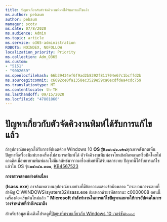 ```yaml
---
title: ปัญหาเกี่ยวกับตัวจัดคิวงานพิมพ์ได้รับการแก้ไขแล้ว
ms.author: pebaum
author: pebaum
manager: scotv
ms.date: 07/8/2020
ms.audience: Admin
ms.topic: article
ms.service: o365-administration
ROBOTS: NOINDEX, NOFOLLOW
localization_priority: Priority
ms.collection: Adm_O365
ms.custom:
- "5151"
- "9002659"
ms.openlocfilehash: 66b39434ef6f9ad2b8392f811704e67c1bcffd2b
ms.sourcegitcommit: c6692ce0fa1358ec3529e59ca0ecdfdea4cdc759
ms.translationtype: MT
ms.contentlocale: th-TH
ms.lasthandoff: 09/15/2020
ms.locfileid: "47801860"
---
```

# <a name="print-spooler-issue-is-resolved"></a>ปัญหาเกี่ยวกับตัวจัดคิวงานพิมพ์ได้รับการแก้ไขแล้ว

ถ้าอุปกรณ์ของคุณได้รับการอัปเดตด้วย Windows 10  **OS รุ่น๑๙๐๔๑.๓๒๙**คุณอาจสังเกตเห็นปัญหาที่เครื่องพิมพ์บางเครื่องไม่สามารถพิมพ์ได้ ตัวจัดคิวงานพิมพ์อาจโยนข้อผิดพลาดหรือปิดโดยไม่คาดคิดเมื่อพยายามพิมพ์และไม่มีผลลัพธ์มาจากเครื่องพิมพ์ที่ได้รับผลกระทบ ปัญหานี้ได้รับการแก้ไขแล้วใน OS รุ่น**๑๙๐๔๑.๓๓๑**, [KB4567523](https://support.microsoft.com/help/4567523/windows-10-update-kb4567523)  

**การตรวจสอบอย่างต่อเนื่อง**

(**Isass.exe**) อาจล้มเหลวบนอุปกรณ์บางอย่างที่มีข้อความแสดงข้อผิดพลาด "กระบวนการระบบที่สำคัญ C:\WINDOWS\system32\Isass.exe ล้มเหลวด้วยรหัสสถานะ c0000008 ตอนนี้เครื่องต้องเริ่มต้นใหม่แล้ว "  **Microsoft กำลังทำงานในการแก้ไขปัญหาและจะให้การอัปเดตในการวางจำหน่ายที่กำลังจะมาถึง**

สำหรับข้อมูลเพิ่มเติมโปรดดูที่[ปัญหาที่ทราบเกี่ยวกับ Windows 10 เวอร์ชัน๒๐๐๔](https://docs.microsoft.com/windows/release-information/status-windows-10-2004#442msgdesc)